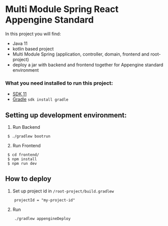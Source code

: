 # Multi Module Spring React Appengine Standard

In this project you will find:
* Java 11
* kotlin based project
* Multi Module Spring (application, controller, domain, frontend and root-project)
* deploy a jar with backend and frontend together for Appengine standard environment

### What you need installed to run this project:
* [SDK 11](https://sdkman.io/install)
* [Gradle](https://gradle.org/install/) `sdk install gradle`

## Setting up development environment:

1. Run Backend
```shell
 $ ./gradlew bootrun
```
2. Run Frontend

```shell
 $ cd frontend/
 $ npm install
 $ npm run dev
```

## How to deploy 

1. Set up project id in `/root-project/build.gradlew`
```
    projectId = "my-project-id"
```

2. Run 
```shell
    ./gradlew appengineDeploy
```